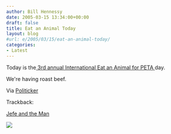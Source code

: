```yaml
---
author: Bill Hennessy
date: 2005-03-15 13:34:00+00:00
draft: false
title: Eat an Animal Today
layout: blog
#url: e/2005/03/15/eat-an-animal-today/
categories:
- Latest
---
```


Today is the[ 3rd annual International Eat an Animal for PETA ](https://www.yourish.com/archives/2003/feb23-mar1_2003.html#2003030102)day.




We're having roast beef.




Via [Politicker](https://www.thepoliticker.net/archives/2005/03/internation_eat.html)




Trackback:




[Jefe and the Man](https://jefeandtheman.blogspot.com/2005/03/eat-animal-for-peta-day.html)

![](https://blog.billhennessy.com/aggbug.aspx?PostID=1367)

